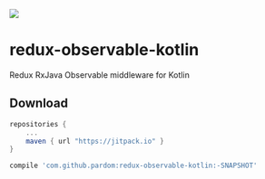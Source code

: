 [![](https://jitpack.io/v/pardom/redux-observable-kotlin.svg)](https://jitpack.io/#pardom/redux-observable-kotlin)

# redux-observable-kotlin

Redux RxJava Observable middleware for Kotlin

Download
--------

```groovy
repositories {
	...
	maven { url "https://jitpack.io" }
}
```

```groovy
compile 'com.github.pardom:redux-observable-kotlin:-SNAPSHOT'
```
